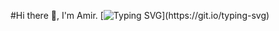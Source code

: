 #Hi there 👋, I'm Amir.
[![Typing SVG](https://readme-typing-svg.demolab.com?font=Fira+Code&pause=1000&color=F78300&background=FF121200&lines=DO+NOT+BUY+ME+A+COFFE%F0%9F%9A%AB%E2%98%95.+;My+Cyber-Vending+Machine+will+%F0%9F%A4%96.)](https://git.io/typing-svg)



